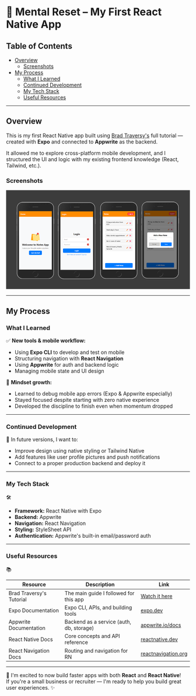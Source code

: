 # 🧠 Mental Reset – My First React Native App

## Table of Contents

- [Overview](#overview)
  - [Screenshots](#screenshots)
- [My Process](#my-process)
  - [What I Learned](#what-i-learned)
  - [Continued Development](#continued-development)
  - [My Tech Stack](#my-tech-stack)
  - [Useful Resources](#useful-resources)

---

## Overview

This is my first React Native app built using [Brad Traversy's](https://www.youtube.com/@TraversyMedia) full tutorial — created with **Expo** and connected to **Appwrite** as the backend.

It allowed me to explore cross-platform mobile development, and I structured the UI and logic with my existing frontend knowledge (React, Tailwind, etc.).

### Screenshots

<p align="center">
  <img src="./assets/images/screen.png" alt="App Preview 1" width="800"/>
</p>

---

## My Process

### What I Learned

✅ **New tools & mobile workflow:**

- Using **Expo CLI** to develop and test on mobile
- Structuring navigation with **React Navigation**
- Using **Appwrite** for auth and backend logic
- Managing mobile state and UI design

🔧 **Mindset growth:**

- Learned to debug mobile app errors (Expo & Appwrite especially)
- Stayed focused despite starting with zero native experience
- Developed the discipline to finish even when momentum dropped

---

### Continued Development

🚀 In future versions, I want to:

- Improve design using native styling or Tailwind Native
- Add features like user profile pictures and push notifications
- Connect to a proper production backend and deploy it

---

### My Tech Stack

🛠️

- **Framework:** React Native with Expo
- **Backend:** Appwrite
- **Navigation:** React Navigation
- **Styling:** StyleSheet API
- **Authentication:** Appwrite's built-in email/password auth

---

### Useful Resources

📚

| Resource                 | Description                              | Link                                                         |
| ------------------------ | ---------------------------------------- | ------------------------------------------------------------ |
| Brad Traversy's Tutorial | The main guide I followed for this app   | [Watch it here](https://www.youtube.com/watch?v=bCpFbERgj7s) |
| Expo Documentation       | Expo CLI, APIs, and building tools       | [expo.dev](https://docs.expo.dev/)                           |
| Appwrite Documentation   | Backend as a service (auth, db, storage) | [appwrite.io/docs](https://appwrite.io/docs)                 |
| React Native Docs        | Core concepts and API reference          | [reactnative.dev](https://reactnative.dev/)                  |
| React Navigation Docs    | Routing and navigation for RN            | [reactnavigation.org](https://reactnavigation.org/)          |

---

🙌 I'm excited to now build faster apps with both **React** and **React Native**!  
If you're a small business or recruiter — I'm ready to help you build great user experiences. ✨
